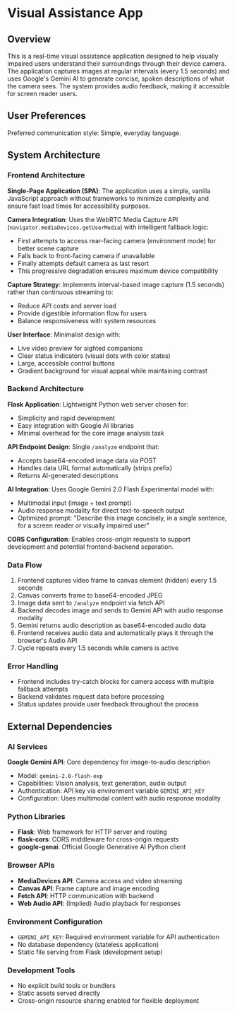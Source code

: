 # Visual Assistance App

## Overview

This is a real-time visual assistance application designed to help visually impaired users understand their surroundings through their device camera. The application captures images at regular intervals (every 1.5 seconds) and uses Google's Gemini AI to generate concise, spoken descriptions of what the camera sees. The system provides audio feedback, making it accessible for screen reader users.

## User Preferences

Preferred communication style: Simple, everyday language.

## System Architecture

### Frontend Architecture
**Single-Page Application (SPA)**: The application uses a simple, vanilla JavaScript approach without frameworks to minimize complexity and ensure fast load times for accessibility purposes.

**Camera Integration**: Uses the WebRTC Media Capture API (`navigator.mediaDevices.getUserMedia`) with intelligent fallback logic:
- First attempts to access rear-facing camera (environment mode) for better scene capture
- Falls back to front-facing camera if unavailable
- Finally attempts default camera as last resort
- This progressive degradation ensures maximum device compatibility

**Capture Strategy**: Implements interval-based image capture (1.5 seconds) rather than continuous streaming to:
- Reduce API costs and server load
- Provide digestible information flow for users
- Balance responsiveness with system resources

**User Interface**: Minimalist design with:
- Live video preview for sighted companions
- Clear status indicators (visual dots with color states)
- Large, accessible control buttons
- Gradient background for visual appeal while maintaining contrast

### Backend Architecture
**Flask Application**: Lightweight Python web server chosen for:
- Simplicity and rapid development
- Easy integration with Google AI libraries
- Minimal overhead for the core image analysis task

**API Endpoint Design**: Single `/analyze` endpoint that:
- Accepts base64-encoded image data via POST
- Handles data URL format automatically (strips prefix)
- Returns AI-generated descriptions

**AI Integration**: Uses Google Gemini 2.0 Flash Experimental model with:
- Multimodal input (image + text prompt)
- Audio response modality for direct text-to-speech output
- Optimized prompt: "Describe this image concisely, in a single sentence, for a screen reader or visually impaired user"

**CORS Configuration**: Enables cross-origin requests to support development and potential frontend-backend separation.

### Data Flow
1. Frontend captures video frame to canvas element (hidden) every 1.5 seconds
2. Canvas converts frame to base64-encoded JPEG
3. Image data sent to `/analyze` endpoint via fetch API
4. Backend decodes image and sends to Gemini API with audio response modality
5. Gemini returns audio description as base64-encoded audio data
6. Frontend receives audio data and automatically plays it through the browser's Audio API
7. Cycle repeats every 1.5 seconds while camera is active

### Error Handling
- Frontend includes try-catch blocks for camera access with multiple fallback attempts
- Backend validates request data before processing
- Status updates provide user feedback throughout the process

## External Dependencies

### AI Services
**Google Gemini API**: Core dependency for image-to-audio description
- Model: `gemini-2.0-flash-exp`
- Capabilities: Vision analysis, text generation, audio output
- Authentication: API key via environment variable `GEMINI_API_KEY`
- Configuration: Uses multimodal content with audio response modality

### Python Libraries
- **Flask**: Web framework for HTTP server and routing
- **flask-cors**: CORS middleware for cross-origin requests
- **google-genai**: Official Google Generative AI Python client

### Browser APIs
- **MediaDevices API**: Camera access and video streaming
- **Canvas API**: Frame capture and image encoding
- **Fetch API**: HTTP communication with backend
- **Web Audio API**: (Implied) Audio playback for responses

### Environment Configuration
- `GEMINI_API_KEY`: Required environment variable for API authentication
- No database dependency (stateless application)
- Static file serving from Flask (development setup)

### Development Tools
- No explicit build tools or bundlers
- Static assets served directly
- Cross-origin resource sharing enabled for flexible deployment